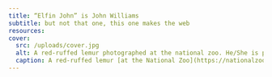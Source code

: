 ```yaml
---
title: “Elfin John” is John Williams
subtitle: but not that one, this one makes the web
resources:
cover:
  src: /uploads/cover.jpg
  alt: A red-ruffed lemur photographed at the national zoo. He/She is perched on a rock and staring directly at the camera.
  caption: A red-ruffed lemur [at the National Zoo](https://nationalzoo.si.edu/animals/red-ruffed-lemur) in Washington, DC.
---
```

